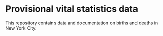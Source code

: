# Provisional vital statistics data
This repository contains data and documentation on births and deaths in New York City.


